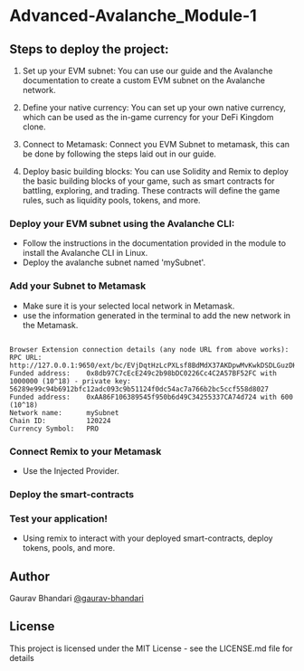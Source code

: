 # Advanced-Avalanche_Module-1

## Steps to deploy the project:

1. Set up your EVM subnet: You can use our guide and the Avalanche documentation to create a custom EVM subnet on the Avalanche network.

2. Define your native currency: You can set up your own native currency, which can be used as the in-game currency for your DeFi Kingdom clone.

3. Connect to Metamask: Connect you EVM Subnet to metamask, this can be done by following the steps laid out in our guide.

4. Deploy basic building blocks: You can use Solidity and Remix to deploy the basic building blocks of your game, such as smart contracts for battling, exploring, and trading. These contracts will define the game rules, such as liquidity pools, tokens, and more.



### Deploy your EVM subnet using the Avalanche CLI:
- Follow the instructions in the documentation provided in the module to install the Avalanche CLI in Linux.
- Deploy the avalanche subnet named 'mySubnet'.

### Add your Subnet to Metamask
- Make sure it is your selected local network in Metamask.
- use the information generated in the terminal to add the new network in the Metamask.

```
  
Browser Extension connection details (any node URL from above works):
RPC URL:           http://127.0.0.1:9650/ext/bc/EVjDqtHzLcPXLsf8BdMdX37AKDpwMvKwkDSDLGuzDHAtKzNmG/rpc
Funded address:    0x8db97C7cEcE249c2b98bDC0226Cc4C2A57BF52FC with 1000000 (10^18) - private key: 56289e99c94b6912bfc12adc093c9b51124f0dc54ac7a766b2bc5ccf558d8027
Funded address:    0xAA86F106389545f950b6d49C34255337CA74d724 with 600 (10^18)
Network name:      mySubnet
Chain ID:          120224
Currency Symbol:   PRO

```

### Connect Remix to your Metamask
- Use the Injected Provider.

### Deploy the smart-contracts

### Test your application!
- Using remix to interact with your deployed smart-contracts, deploy tokens, pools, and more.



## Author
Gaurav Bhandari
[@gaurav-bhandari](https://github.com/kratos-respawned/)

## License
This project is licensed under the MIT License - see the LICENSE.md file for details
